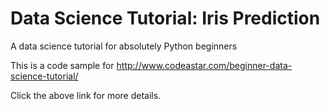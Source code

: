 # Data Science Tutorial: Iris Prediction 
A data science tutorial for absolutely Python beginners

This is a code sample for 
http://www.codeastar.com/beginner-data-science-tutorial/

Click the above link for more details.
